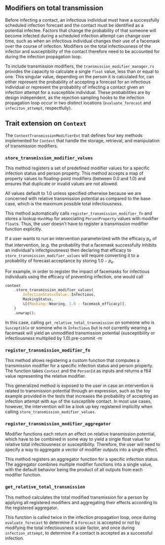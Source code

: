 ## Modifiers on total transmission
Before infecting a contact, an infectious individual must have a successfully scheduled infection
forecast and the contact must be identified as a potential infectee. Factors that change
the probability of that someone will become infected during a scheduled infection attempt can
change over time, such as when an infectious individual changes their use of a facemask over the
course of infection. Modifiers on the total infectiousness of the infector and susceptibility of
the contact therefore need to be accounted for during the infection propagation loop.

To include transmission modifiers, the `transmission_modifier_manager.rs` provides the capacity to
calculate a single `float` value, less than or equal to one. This singular value, depending on the
person it is calculated for, can either represent the probability of accepting a forecast for an
infectious individual or represent the probability of infecting a contact given an infection
attempt for a susceptible individual. These probabilities are by design independent, as the
rejection sampling hooks to the infection propagation loop occur in two distinct locations
(`evaluate_forecast` and `infeciton_attempt`, respectfully).

## Trait extension on `Context`
The `ContextTransmissionModifierExt` trait defines four key methods implemented for `Context` that
handle the storage, retrieval, and manipulation of transmission modifiers.

### `store_transmission_modifier_values`
This method registers a set of predefined modifier values for a specific infection status and
person property. This method accepts a map of property values to floating-point modifiers (between
0.0 and 1.0) and ensures that duplicate or invalid values are not allowed.

All values default to 1.0 unless specified otherwise because we are concerned with relative
transmission potential as compared to the base case, which is the maximum possible total
infectiousness.

This method automatically calls `register_transmission_modifier_fn` and stores a lookup `HashMap`
for associating `PersonProperty` values with modifier `float`s. Thus, the user doesn't have
to register a transmission modifier function explicitly.

If a user wants to run an intervention parameterized with the efficacy $p_e$ of that intervention,
(e.g. the probability that a facemask successfully inhibits an individual's infectgiousness) then
declaring that efficacy to `store_transmission_modifier_values` will require converting it to a
probability of forecast acceptance by storing $1.0 - p_e$.

For example, in order to register the impact of facemasks for infectious individuals using
the efficacy of preventing infection, one would call

```rust
context
    .store_transmission_modifier_values(
        InfectionStatusValue::Infectious,
        MaskingStatus,
        &[(Masking::Wearing, 1.0 - facemask_efficacy)],
    )
    .unwrap();
```

In this case, calling `get_relative_total_transmission` on someone who is
`Susceptible` or somone who is `Infectious` but is not currently wearing a facemask will yield
an unmodified transmission potential (susceptibility or infectiousness multiplied by 1.0).pre-commit -m

### `register_transmission_modifier_fn`
This method allows registering a custom function that computes a transmission modifier for a
specific infection status and person property. The function takes `Context` and the `PersonId` as
inputs and returns a f64 value representing the relative modifier.

This generalized method is exposed to the user in case an intervention is related to transmission
potential through an expression, such as the toy example provided in the tests that increases the
probability of accepting an infection attempt with `Age` of the susceptible contact. In most use
cases, however, the intervention will be a look up key registered implicitly when calling
`store_transmission_modifier_values`.

### `register_transmission_modifier_aggregator`
Modifier functions each return an effect on relative transmission potential, which have to be
combined in some way to yield a single float value for relative total infectiousness or
susceptibility. Therefore, the user will need to specify a way to aggregate a vector of modifier
outputs into a single effect.

This method registers an aggregator function for a specific infection status. The aggregator
combines multiple modifier functions into a single value, with the default behavior being the
product of all outputs from each modifier function.

### `get_relative_total_transmission`
This method calculates the total modified transmission for a person by applying all registered
modifiers and aggregating their effects according to the registered aggregator.

This function is called twice in the infection propagation loop, once during `evaluate_forecast`
to determine if a `Forecast` is accepted or not by modifying the total infectiousness scale
factor, and once during `infection_attempt`, to determine if a contact is accepted as a successful
infection.
